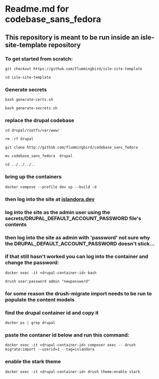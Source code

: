 # Readme.md for codebase_sans_fedora

## This repository is meant to be run inside an isle-site-template repository
 
### To get started from scratch:

`git checkout https://github.com/flummingbird/isle-site-template`

`cd isle-site-template`

### Generate secrets

`bash generate-certs.sh`


`bash generate-secrets.sh`


### replace the drupal codebase

`cd drupal/rootfs/var/www/`

`rm -rf drupal`

`git clone http://github.com/flummingbird/codebase_sans_fedora`

`mv codebase_sans_fedora  drupal`

`cd ../../../..`

### bring up the containers

`docker compose --profile dev up --build -d`

### then log into the site at [islandora.dev](https://islandora.dev)

### log into the site as the admin user using the secrets/DRUPAL_DEFAULT_ACCOUNT_PASSWORD file's contents

### then log into the site as admin with 'password' not sure why the DRUPAL_DEFAULT_ACCOUNT_PASSWORD doesn't stick...

### if that still hasn't worked you can log into the container and change the password:

`docker exec -it <drupal-container-id> bash`


`drush user:password admin "newpassword"`


### for some reason the drush-migrate import needs to be run to populate the content models

### find the drupal container id and copy it

`docker ps | grep drupal`

### paste the contaner id below and run this command:

`docker exec -it <drupal-container-id> composer exec -- drush migrate:import --userid=1 --tag=islandora`

### enable the stark theme 

`docker exec -it <drupal-container-id> drush theme:enable stark`

